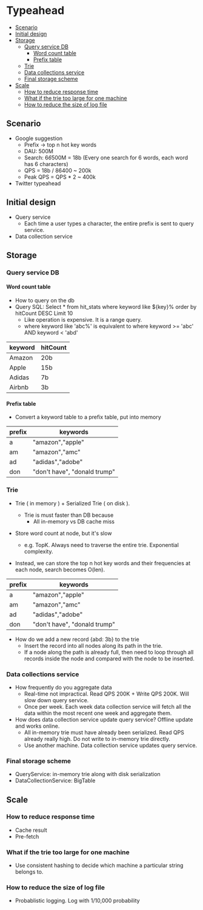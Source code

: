 # Typeahead

<!-- MarkdownTOC -->

- [Scenario](#scenario)
- [Initial design](#initial-design)
- [Storage](#storage)
	- [Query service DB](#query-service-db)
		- [Word count table](#word-count-table)
		- [Prefix table](#prefix-table)
	- [Trie](#trie)
	- [Data collections service](#data-collections-service)
	- [Final storage scheme](#final-storage-scheme)
- [Scale](#scale)
	- [How to reduce response time](#how-to-reduce-response-time)
	- [What if the trie too large for one machine](#what-if-the-trie-too-large-for-one-machine)
	- [How to reduce the size of log file](#how-to-reduce-the-size-of-log-file)

<!-- /MarkdownTOC -->


## Scenario
* Google suggestion
	- Prefix -> top n hot key words
	- DAU: 500M
	- Search: 6*6*500M = 18b (Every one search for 6 words, each word has 6 characters)
	- QPS = 18b / 86400 ~ 200k
	- Peak QPS = QPS * 2 ~ 400k
* Twitter typeahead

## Initial design
* Query service
	- Each time a user types a character, the entire prefix is sent to query service.
* Data collection service

## Storage
### Query service DB
#### Word count table
* How to query on the db
* Query SQL: Select * from hit_stats where keyword like ${key}% order by hitCount DESC Limit 10
	- Like operation is expensive. It is a range query. 
	- where keyword like 'abc%' is equivalent to where keyword >= 'abc' AND keyword < 'abd'

| keyword | hitCount | 
|---------|----------| 
| Amazon  | 20b      | 
| Apple   | 15b      | 
| Adidas  | 7b       | 
| Airbnb  | 3b       | 

#### Prefix table
* Convert a keyword table to a prefix table, put into memory

| prefix | keywords                     | 
|--------|------------------------------| 
| a      | "amazon","apple"             | 
| am     | "amazon","amc"               | 
| ad     | "adidas","adobe"             | 
| don    | "don't have", "donald trump" | 

### Trie
* Trie ( in memory ) + Serialized Trie ( on disk ). 
	- Trie is must faster than DB because
		+ All in-memory vs DB cache miss

* Store word count at node, but it's slow
	- e.g. TopK. Always need to traverse the entire trie. Exponential complexity.
* Instead, we can store the top n hot key words and their frequencies at each node, search becomes O(len).

| prefix | keywords                     | 
|--------|------------------------------| 
| a      | "amazon","apple"             | 
| am     | "amazon","amc"               | 
| ad     | "adidas","adobe"             | 
| don    | "don't have", "donald trump" | 

* How do we add a new record {abd: 3b} to the trie
	- Insert the record into all nodes along its path in the trie.
	- If a node along the path is already full, then need to loop through all records inside the node and compared with the node to be inserted. 

### Data collections service
* How frequently do you aggregate data
	- Real-time not impractical. Read QPS 200K + Write QPS 200K. Will slow down query service.
	- Once per week. Each week data collection service will fetch all the data within the most recent one week and aggregate them. 
* How does data collection service update query service? Offline update and works online.
	- All in-memory trie must have already been serialized. Read QPS already really high. Do not write to in-memory trie directly. 
	- Use another machine. Data collection service updates query service. 

### Final storage scheme
* QueryService: in-memory trie along with disk serialization
* DataCollectionService: BigTable


## Scale
### How to reduce response time
* Cache result
* Pre-fetch

### What if the trie too large for one machine
* Use consistent hashing to decide which machine a particular string belongs to. 

### How to reduce the size of log file
* Probablistic logging. Log with 1/10,000 probability